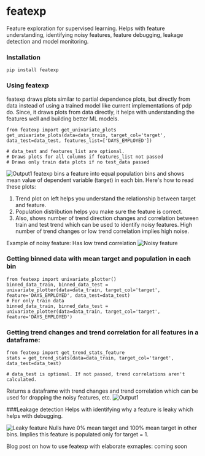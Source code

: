 # featexp
Feature exploration for supervised learning. Helps with feature understanding, identifying noisy features, feature debugging, leakage detection and model monitoring.

### Installation
```pip install featexp```

### Using featexp
featexp draws plots similar to partial dependence plots, but directly from data instead of using a trained model like current implementations of pdp do. Since, it draws plots from data directly, it helps with understanding the features well and building better ML models.

```
from featexp import get_univariate_plots
get_univariate_plots(data=data_train, target_col='target', data_test=data_test, features_list=['DAYS_EMPLOYED'])

# data_test and features_list are optional. 
# Draws plots for all columns if features_list not passed
# Draws only train data plots if no test_data passed
```

![Output1](demo/sample_outputs/days_employed.png)
featexp bins a feature into equal population bins and shows mean value of dependent variable (target) in each bin. Here's how to read these plots:
  1. Trend plot on left helps you understand the relationship between target and feature.
  2. Population distribution helps you make sure the feature is correct. 
  3. Also, shows number of trend direction changes and correlation between train and test trend which can be used to identify      noisy features. High number of trend changes or low trend correlation implies high noise.

Example of noisy feature: Has low trend correlation
![Noisy feature](demo/sample_outputs/noisy_feature.png)

### Getting binned data with mean target and population in each bin
```
from featexp import univariate_plotter()
binned_data_train, binned_data_test = univariate_plotter(data=data_train, target_col='target', feature='DAYS_EMPLOYED', data_test=data_test)
# For only train data
binned_data_train, binned_data_test = univariate_plotter(data=data_train, target_col='target', feature='DAYS_EMPLOYED')
```

### Getting trend changes and trend correlation for all features in a dataframe:
```
from featexp import get_trend_stats_feature
stats = get_trend_stats(data=data_train, target_col='target', data_test=data_test)

# data_test is optional. If not passed, trend correlations aren't calculated.
```
Returns a dataframe with trend changes and trend correlation which can be used for dropping the noisy features, etc.
![Output1](demo/sample_outputs/stats_output.png)

###Leakage detection
Helps with identifying why a feature is leaky which helps with debugging.

![Leaky feature](demo/sample_outputs/leaky_feature.png)
Nulls have 0% mean target and 100% mean target in other bins. Implies this feature is populated only for target = 1.

Blog post on how to use featexp with elaborate exmaples: coming soon 
